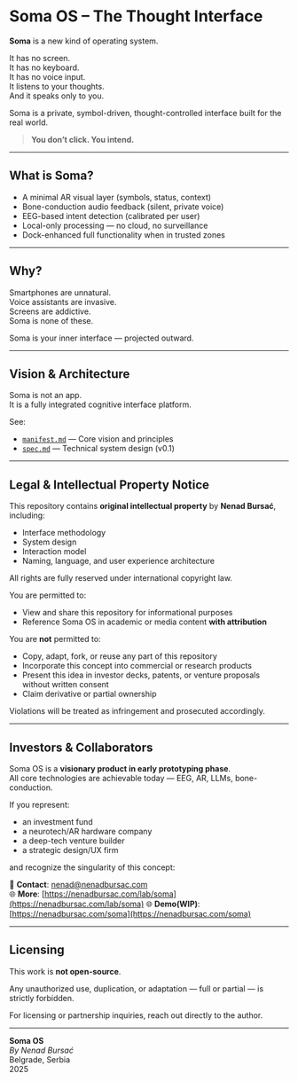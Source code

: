 # Soma OS – The Thought Interface

**Soma** is a new kind of operating system.

It has no screen.  
It has no keyboard.  
It has no voice input.  
It listens to your thoughts.  
And it speaks only to you.

Soma is a private, symbol-driven, thought-controlled interface built for the real world.

> **You don’t click. You intend.**

---

## What is Soma?

- A minimal AR visual layer (symbols, status, context)  
- Bone-conduction audio feedback (silent, private voice)  
- EEG-based intent detection (calibrated per user)  
- Local-only processing — no cloud, no surveillance  
- Dock-enhanced full functionality when in trusted zones

---

## Why?

Smartphones are unnatural.  
Voice assistants are invasive.  
Screens are addictive.  
Soma is none of these.

Soma is your inner interface — projected outward.

---

## Vision & Architecture

Soma is not an app.  
It is a fully integrated cognitive interface platform.

See:

- [`manifest.md`](./docs/manifest.md) — Core vision and principles  
- [`spec.md`](./docs/spec.md) — Technical system design (v0.1)

---

## Legal & Intellectual Property Notice

This repository contains **original intellectual property** by **Nenad Bursać**, including:

- Interface methodology  
- System design  
- Interaction model  
- Naming, language, and user experience architecture

All rights are fully reserved under international copyright law.

You are permitted to:

- View and share this repository for informational purposes
- Reference Soma OS in academic or media content **with attribution**

You are **not** permitted to:

- Copy, adapt, fork, or reuse any part of this repository  
- Incorporate this concept into commercial or research products  
- Present this idea in investor decks, patents, or venture proposals without written consent  
- Claim derivative or partial ownership

Violations will be treated as infringement and prosecuted accordingly.

---

## Investors & Collaborators

Soma OS is a **visionary product in early prototyping phase**.  
All core technologies are achievable today — EEG, AR, LLMs, bone-conduction.

If you represent:

- an investment fund  
- a neurotech/AR hardware company  
- a deep-tech venture builder  
- a strategic design/UX firm

and recognize the singularity of this concept:

📩 **Contact**: <nenad@nenadbursac.com>  
🌐 **More**: [https://nenadbursac.com/lab/soma](https://nenadbursac.com/lab/soma)
🌐 **Demo(WIP)**: [https://nenadbursac.com/soma](https://nenadbursac.com/soma)

---

## Licensing

This work is **not open-source**.

Any unauthorized use, duplication, or adaptation — full or partial — is strictly forbidden.

For licensing or partnership inquiries, reach out directly to the author.

---

**Soma OS**  
*By Nenad Bursać*  
Belgrade, Serbia  
2025

